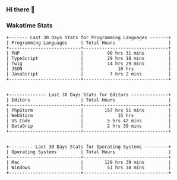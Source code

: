 ### Hi there 👋

<!--
**claserre9/claserre9** is a ✨ _special_ ✨ repository because its `README.md` (this file) appears on your GitHub profile.

Here are some ideas to get you started:

- 🔭 I’m currently working on ...
- 🌱 I’m currently learning ...
- 👯 I’m looking to collaborate on ...
- 🤔 I’m looking for help with ...
- 💬 Ask me about ...
- 📫 How to reach me: ...
- 😄 Pronouns: ...
- ⚡ Fun fact: ...
-->

[//]: # (wakatime-stats)

### Wakatime Stats
```
+------- Last 30 Days Stats for Programming Languages -------+
| Programming Languages     | Total Hours                    |
+---------------------------+--------------------------------+
| PHP                       |         90 hrs 31 mins         |
| TypeScript                |         29 hrs 18 mins         |
| Twig                      |         14 hrs 29 mins         |
| JSON                      |             10 hrs             |
| JavaScript                |          7 hrs 2 mins          |
+---------------------------+--------------------------------+


+-------------- Last 30 Days Stats for Editors --------------+
| Editors                   | Total Hours                    |
+---------------------------+--------------------------------+
| PhpStorm                  |        157 hrs 51 mins         |
| WebStorm                  |             15 hrs             |
| VS Code                   |         5 hrs 42 mins          |
| DataGrip                  |         2 hrs 39 mins          |
+---------------------------+--------------------------------+


+--------- Last 30 Days Stats for Operating Systems ---------+
| Operating Systems         | Total Hours                    |
+---------------------------+--------------------------------+
| Mac                       |        129 hrs 39 mins         |
| Windows                   |         51 hrs 34 mins         |
+---------------------------+--------------------------------+
```

[//]: # (end-wakatime-stats)


































































































